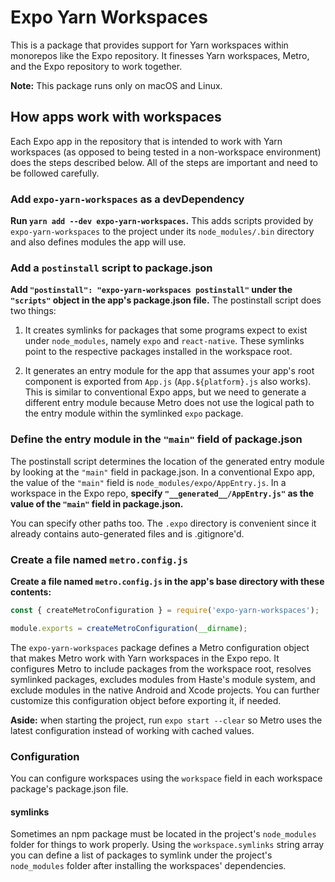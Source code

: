 # Expo Yarn Workspaces

This is a package that provides support for Yarn workspaces within monorepos like the Expo repository. It finesses Yarn workspaces, Metro, and the Expo repository to work together.

**Note:** This package runs only on macOS and Linux.

## How apps work with workspaces

Each Expo app in the repository that is intended to work with Yarn workspaces (as opposed to being tested in a non-workspace environment) does the steps described below. All of the steps are important and need to be followed carefully.

### Add `expo-yarn-workspaces` as a devDependency

**Run `yarn add --dev expo-yarn-workspaces`.** This adds scripts provided by `expo-yarn-workspaces` to the project under its `node_modules/.bin` directory and also defines modules the app will use.

### Add a `postinstall` script to package.json

**Add `"postinstall": "expo-yarn-workspaces postinstall"` under the `"scripts"` object in the app's package.json file.** The postinstall script does two things:

1. It creates symlinks for packages that some programs expect to exist under `node_modules`, namely `expo` and `react-native`. These symlinks point to the respective packages installed in the workspace root.

2. It generates an entry module for the app that assumes your app's root component is exported from `App.js` (`App.${platform}.js` also works). This is similar to conventional Expo apps, but we need to generate a different entry module because Metro does not use the logical path to the entry module within the symlinked `expo` package.

### Define the entry module in the `"main"` field of package.json

The postinstall script determines the location of the generated entry module by looking at the `"main"` field in package.json. In a conventional Expo app, the value of the `"main"` field is `node_modules/expo/AppEntry.js`. In a workspace in the Expo repo, **specify `"__generated__/AppEntry.js"` as the value of the `"main"` field in package.json.**

You can specify other paths too. The `.expo` directory is convenient since it already contains auto-generated files and is .gitignore'd.

### Create a file named `metro.config.js`

**Create a file named `metro.config.js` in the app's base directory with these contents:**

```js
const { createMetroConfiguration } = require('expo-yarn-workspaces');

module.exports = createMetroConfiguration(__dirname);
```

The `expo-yarn-workspaces` package defines a Metro configuration object that makes Metro work with Yarn workspaces in the Expo repo. It configures Metro to include packages from the workspace root, resolves symlinked packages, excludes modules from Haste's module system, and exclude modules in the native Android and Xcode projects. You can further customize this configuration object before exporting it, if needed.

**Aside:** when starting the project, run `expo start --clear` so Metro uses the latest configuration instead of working with cached values.

### Configuration

You can configure workspaces using the `workspace` field in each workspace package's package.json file.

#### symlinks

Sometimes an npm package must be located in the project's `node_modules` folder for things to work properly. Using the `workspace.symlinks` string array you can define a list of packages to symlink under the project's `node_modules` folder after installing the workspaces' dependencies.

